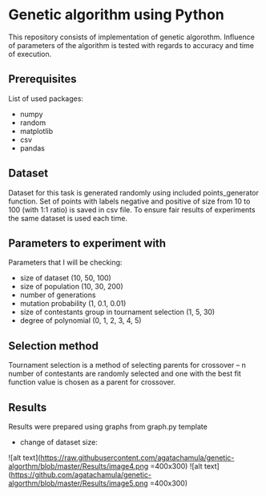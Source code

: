 # Genetic algorithm using Python

This repository consists of implementation of genetic algorothm. 
Influence of parameters of the algorithm is tested with regards to accuracy and time of execution.

## Prerequisites

List of used packages:
* numpy
* random
* matplotlib
* csv
* pandas

## Dataset

Dataset for this task is generated randomly using included points_generator function.
Set of points with labels negative and positive of size from 10 to 100 (with 1:1 ratio) is saved in csv file. 
To ensure fair results of experiments the same dataset is used each time.

## Parameters to experiment with

Parameters that I will be checking: 
* size of dataset (10, 50, 100)
* size of population (10, 30, 200)
* number of generations 
* mutation probability (1, 0.1, 0.01)
* size of contestants group in tournament selection (1, 5, 30)
* degree of polynomial (0, 1, 2, 3, 4, 5)

## Selection method

Tournament selection is a method of selecting parents for crossover – n number of contestants are randomly selected and one with the best fit function value is chosen as a parent for crossover.

## Results

Results were prepared using graphs from graph.py template

* change of dataset size:

![alt text](https://raw.githubusercontent.com/agatachamula/genetic-algorthm/blob/master/Results/image4.png =400x300) ![alt text](https://github.com/agatachamula/genetic-algorthm/blob/master/Results/image5.png =400x300)

